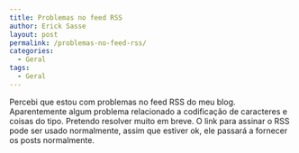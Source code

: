```yaml
---
title: Problemas no feed RSS
author: Erick Sasse
layout: post
permalink: /problemas-no-feed-rss/
categories:
  - Geral
tags:
  - Geral
---
```

Percebi que estou com problemas no feed RSS do meu blog. Aparentemente algum problema relacionado a codifica&ccedil;&atilde;o de caracteres e coisas do tipo. Pretendo resolver muito em breve. O link para assinar o RSS pode ser usado normalmente, assim que estiver ok, ele passar&aacute; a fornecer os posts normalmente.